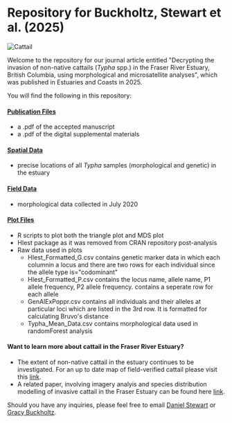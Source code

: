 # Repository for Buckholtz, Stewart et al. (2025)

![Cattail](https://github.com/asarum-ecological/2025_TyphaMorph/blob/cd9ff2fab316cc6e35af3f346def201c96ad3e4e/Picture.jpg)

Welcome to the repository for our journal article entitled "Decrypting the invasion of non-native cattails (<i>Typha</i> spp.) in the Fraser River Estuary, British Columbia, using morphological and microsatellite analyses", which was published in Estuaries and Coasts in 2025. 

You will find the following in this repository:

#### [Publication Files](https://github.com/asarum-ecological/2025_TyphaMorph/tree/main/Publication%20Files)
  - a .pdf of the accepted manuscript
  - a .pdf of the digital supplemental materials 

#### [Spatial Data](https://github.com/asarum-ecological/2025_TyphaMorph/tree/main/Spatial%20Data)
  - precise locations of all <i>Typha</i> samples (morphological and genetic) in the estuary
  
#### [Field Data](https://github.com/asarum-ecological/2025_TyphaMorph/tree/main/Field%20Data)
  - morphological data collected in July 2020
    
#### [Plot Files](https://github.com/asarum-ecological/2025_TyphaMorph/tree/main/Plot%20Files)
  - R scripts to plot both the triangle plot and MDS plot 
  - HIest package as it was removed from CRAN repository post-analysis 
  - Raw data used in plots
    - HIest_Formatted_G.csv contains genetic marker data in which each columnin a locus and there are two 
    rows for each individual since the allele type is="codominant"
    - HIest_Formatted_P.csv contains the locus name, allele name, P1 allele frequency, P2 allele frequency. contains a seperate row for each allele 
    - GenAlExPoppr.csv contains all individuals and their alleles at particular loci which are listed in the 3rd row. It is formatted for calculating Bruvo's distance 
    - Typha_Mean_Data.csv contains morphological data used in randomForest analysis

#### Want to learn more about cattail in the Fraser River Estuary?
  - The extent of non-native cattail in the estuary continues to be investigated. For an up to date map of field-verified cattail please visit this [link](https://www.google.com/maps/d/u/0/edit?mid=1Gxm6n921sl6ph-dF6LTEKDhTrqaUaCoK&ll=49.137229809022216%2C-123.15205739999999&z=11).
  - A related paper, involving imagery analyis and species distribution modelling of invasive cattail in the Fraser Estuary can be found here [link](https://link.springer.com/article/10.1007/s12237-023-01171-4).


Should you have any inquiries, please feel free to email [Daniel Stewart](mailto:daniel.stewart@asarum.org) or [Gracy Buckholtz](mailto:gracybuckholtz@gmail.com).
